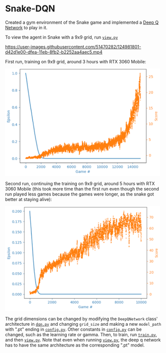 # Snake-DQN

Created a gym environment of the Snake game and implemented a [Deep Q Network](https://storage.googleapis.com/deepmind-data/assets/papers/DeepMindNature14236Paper.pdf) to play in it.

To view the agent in Snake with a 9x9 grid, run [`view.py`](view.py)

https://user-images.githubusercontent.com/51470282/124981801-d42d1e00-dfea-11eb-8fb2-b2252aa4aec5.mp4

First run, training on 9x9 grid, around 3 hours with RTX 3060 Mobile:

<img src="misc/training1.png" width="500">

Second run, continuing the training on 9x9 grid, around 5 hours with RTX 3060 Mobile (this took more time than the first run even though the second run played less games because the games were longer, as the snake got better at staying alive):

<img src="misc/training2.png" width="500">

The grid dimensions can be changed by modifying the `DeepQNetwork` class' architecture in [`dqn.py`](dqn.py) and changing `grid_size` and making a new `model_path` with ".pt" ending in [`config.py`](config.py). Other constants in [`config.py`](config.py) can be changed, such as the learning rate or gamma. Then, to train, run [`train.py`](train.py), and then [`view.py`](view.py). Note that even when running [`view.py`](view.py), the deep q network has to have the same architecture as the corresponding ".pt" model.
